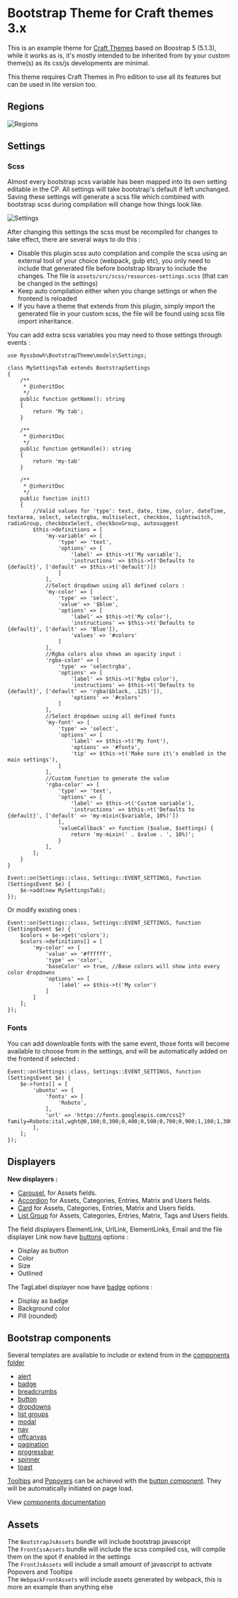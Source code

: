 # Bootstrap Theme for Craft themes 3.x

This is an example theme for [Craft Themes](https://plugins.craftcms.com/themes) based on Boostrap 5 (5.1.3), while it works as is, it's mostly intended to be inherited from by your custom theme(s) as its css/js developments are minimal.

This theme requires Craft Themes in Pro edition to use all its features but can be used in lite version too.

## Regions

![Regions](images/regions.png)

## Settings

### Scss

Almost every bootstrap scss variable has been mapped into its own setting editable in the CP. All settings will take bootstrap's default if left unchanged.  
Saving these settings will generate a scss file which combined with bootstrap scss during compilation will change how things look like.

![Settings](images/settings.png)

After changing this settings the scss must be recompiled for changes to take effect, there are several ways to do this :
- Disable this plugin scss auto compilation and compile the scss using an external tool of your choice (webpack, gulp etc), you only need to include that generated file before bootstrap library to include the changes. The file is `assets/src/scss/resources-settings.scss` (that can be changed in the settings)
- Keep auto compilation either when you change settings or when the frontend is reloaded
- If you have a theme that extends from this plugin, simply import the generated file in your custom scss, the file will be found using scss file import inheritance.

You can add extra scss variables you may need to those settings through events :

```
use Ryssbowh\BootstrapTheme\models\Settings;

class MySettingsTab extends BootstrapSettings
{
    /**
     * @inheritDoc
     */
    public function getName(): string
    {
        return 'My tab';
    }

    /**
     * @inheritDoc
     */
    public function getHandle(): string
    {
        return 'my-tab'
    }

    /**
     * @inheritDoc
     */
    public function init()
    {
        //Valid values for 'type': text, date, time, color, dateTime, textarea, select, selectrgba, multiselect, checkbox, lightswitch, radioGroup, checkboxSelect, checkboxGroup, autosuggest
        $this->definitions = [
            'my-variable' => [
                'type' => 'text',
                'options' => [
                    'label' => $this->t('My variable'),
                    'instructions' => $this->t('Defaults to {default}', ['default' => $this->t('default')])
                ]
            ],
            //Select dropdown using all defined colors :
            'my-color' => [
                'type' => 'select',
                'value' => '$blue',
                'options' => [
                    'label' => $this->t('My color'),
                    'instructions' => $this->t('Defaults to {default}', ['default' => 'Blue']),
                    'values' => '#colors'
                ]
            ],
            //Rgba colors also shows an opacity input :
            'rgba-color' => [
                'type' => 'selectrgba',
                'options' => [
                    'label' => $this->t('Rgba color'),
                    'instructions' => $this->t('Defaults to {default}', ['default' => 'rgba($black, .125)']),
                    'options' => '#colors'
                ]
            ],
            //Select dropdown using all defined fonts
            'my-font' => [
                'type' => 'select',
                'options' => [
                    'label' => $this->t('My font'),
                    'options' => '#fonts',
                    'tip' => $this->t('Make sure it\'s enabled in the main settings'),
                ]
            ],
            //Custom function to generate the value
            'rgba-color' => [
                'type' => 'text',
                'options' => [
                    'label' => $this->t('Custom variable'),
                    'instructions' => $this->t('Defaults to {default}', ['default' => 'my-mixin($variable, 10%)'])
                ],
                'valueCallback' => function ($value, $settings) {
                    return 'my-mixin(' . $value . ', 10%)';
                }
            ],
        ];
    }
}

Event::on(Settings::class, Settings::EVENT_SETTINGS, function (SettingsEvent $e) {
    $e->add(new MySettingsTab);
});
```
Or modify existing ones :

```
Event::on(Settings::class, Settings::EVENT_SETTINGS, function (SettingsEvent $e) {
    $colors = $e->get('colors');
    $colors->definitions[] = [
        'my-color' => [
            'value' => '#ffffff',
            'type' => 'color',
            'baseColor' => true, //Base colors will show into every color dropdowns
            'options' => [
                'label' => $this->t('My color')
            ]
        ]
    ];
});
```

### Fonts

You can add downloable fonts with the same event, those fonts will become available to choose from in the settings, and will be automatically added on the frontend if selected :
```
Event::on(Settings::class, Settings::EVENT_SETTINGS, function (SettingsEvent $e) {
    $e->fonts[] = [
        'ubuntu' => [
            'fonts' => [
                'Roboto',
            ],
            'url' => 'https://fonts.googleapis.com/css2?family=Roboto:ital,wght@0,100;0,300;0,400;0,500;0,700;0,900;1,100;1,300;1,400;1,500;1,700;1,900&display=swap'
        ],
    ];
});
```

## Displayers

**New displayers :**  
- [Carousel](https://getbootstrap.com/docs/5.0/components/carousel/), for Assets fields.  
- [Accordion](https://getbootstrap.com/docs/5.0/components/accordion/) for Assets, Categories, Entries, Matrix and Users fields.  
- [Card](https://getbootstrap.com/docs/5.0/components/card/) for Assets, Categories, Entries, Matrix and Users fields.  
- [List Group](https://getbootstrap.com/docs/5.0/components/list-group/) for Assets, Categories, Entries, Matrix, Tags and Users fields.  

The field displayers ElementLink, UrlLink, ElementLinks, Email and the file displayer Link now have [buttons](https://getbootstrap.com/docs/5.0/components/buttons/) options :  
- Display as button
- Color
- Size
- Outlined

The TagLabel displayer now have [badge](https://getbootstrap.com/docs/5.0/components/badge/) options :  
- Display as badge
- Background color
- Pill (rounded)

## Bootstrap components

Several templates are available to include or extend from in the [components folder](src/templates/front/components)
- [alert](https://getbootstrap.com/docs/5.0/components/alerts/)
- [badge](https://getbootstrap.com/docs/5.0/components/badge/)
- [breadcrumbs](https://getbootstrap.com/docs/5.0/components/breadcrumb/)
- [button](https://getbootstrap.com/docs/5.0/components/buttons/)
- [dropdowns](https://getbootstrap.com/docs/5.0/components/dropdowns/)
- [list groups](https://getbootstrap.com/docs/5.0/components/list-group/)
- [modal](https://getbootstrap.com/docs/5.0/components/modal/)
- [nav](https://getbootstrap.com/docs/5.0/components/navs-tabs/)
- [offcanvas](https://getbootstrap.com/docs/5.0/components/offcanvas/)
- [pagination](https://getbootstrap.com/docs/5.0/components/pagination/)
- [progressbar](https://getbootstrap.com/docs/5.0/components/progress/)
- [spinner](https://getbootstrap.com/docs/5.0/components/spinners/)
- [toast](https://getbootstrap.com/docs/5.0/components/toasts/)

[Tooltips](https://getbootstrap.com/docs/5.0/components/tooltips/) and [Popovers](https://getbootstrap.com/docs/5.0/components/popovers/) can be achieved with the [button component](src/templates/front/components/button.twig). They will be automatically initiated on page load.

View [components documentation](COMPONENTS.md)

## Assets

The `BootstrapJsAssets` bundle will include bootstrap javascript  
The `FrontCssAssets` bundle will include the scss compiled css, will compile them on the spot if enabled in the settings  
The `FrontJsAssets` will include a small amount of javascript to activate Popovers and Tooltips  
The `WebpackFrontAssets` will include assets generated by webpack, this is more an example than anything else